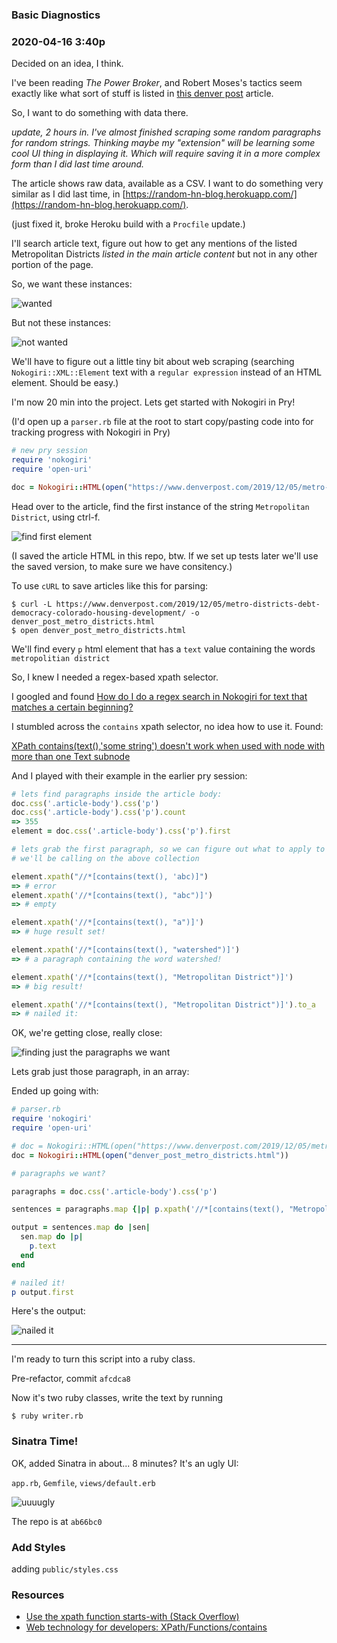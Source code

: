 ### Basic Diagnostics

### 2020-04-16 3:40p 

Decided on an idea, I think. 

I've been reading _The Power Broker_, and Robert Moses's tactics seem exactly like what sort of stuff is listed in [this denver post](https://www.denverpost.com/2019/12/05/metro-districts-debt-democracy-colorado-housing-development/) article.

So, I want to do something with data there.

_update, 2 hours in. I've almost finished scraping some random paragraphs for random strings. Thinking maybe my "extension" will be learning some cool UI thing in displaying it. Which will require saving it in a more complex form than I did last time around._

The article shows raw data, available as a CSV. I want to do something very similar as I did last time, in [https://random-hn-blog.herokuapp.com/](https://random-hn-blog.herokuapp.com/).

(just fixed it, broke Heroku build with a `Procfile` update.)

I'll search article text, figure out how to get any mentions of the listed Metropolitan Districts _listed in the main article content_ but not in any other portion of the page. 

So, we want these instances:

![wanted](/images/denver_post_01.jpg)


But not these instances:

![not wanted](/images/denver_post_02.jpg)

We'll have to figure out a little tiny bit about web scraping (searching `Nokogiri::XML::Element` text with a `regular expression` instead of an HTML element. Should be easy.)

I'm now 20 min into the project. Lets get started with Nokogiri in Pry!

(I'd open up a `parser.rb` file at the root to start copy/pasting code into for tracking progress with Nokogiri in Pry)

```ruby
# new pry session
require 'nokogiri'
require 'open-uri'

doc = Nokogiri::HTML(open("https://www.denverpost.com/2019/12/05/metro-districts-debt-democracy-colorado-housing-development/"))
```

Head over to the article, find the first instance of the string `Metropolitan District`, using ctrl-f.

![find first element](/images/denver_post_03.jpg)

(I saved the article HTML in this repo, btw. If we set up tests later we'll use the saved version, to make sure we have consitency.)

To use `cURL` to save articles like this for parsing:

```
$ curl -L https://www.denverpost.com/2019/12/05/metro-districts-debt-democracy-colorado-housing-development/ -o denver_post_metro_districts.html
$ open denver_post_metro_districts.html
```

We'll find every `p` html element that has a `text` value containing the words `metropolitian district`

So, I knew I needed a regex-based xpath selector.

I googled and found [How do I do a regex search in Nokogiri for text that matches a certain beginning?](https://stackoverflow.com/questions/1556028/how-do-i-do-a-regex-search-in-nokogiri-for-text-that-matches-a-certain-beginning)

I stumbled across the `contains` xpath selector, no idea how to use it. Found:

[XPath contains(text(),'some string') doesn't work when used with node with more than one Text subnode](https://stackoverflow.com/questions/3655549/xpath-containstext-some-string-doesnt-work-when-used-with-node-with-more)

And I played with their example in the earlier pry session:

```ruby
# lets find paragraphs inside the article body:
doc.css('.article-body').css('p')
doc.css('.article-body').css('p').count
=> 355
element = doc.css('.article-body').css('p').first

# lets grab the first paragraph, so we can figure out what to apply to the #map 
# we'll be calling on the above collection

element.xpath("//*[contains(text(), 'abc)]")
=> # error
element.xpath('//*[contains(text(), "abc")]')
=> # empty

element.xpath('//*[contains(text(), "a")]')
=> # huge result set!

element.xpath('//*[contains(text(), "watershed")]')
=> # a paragraph containing the word watershed!

element.xpath('//*[contains(text(), "Metropolitan District")]')
=> # big result!

element.xpath('//*[contains(text(), "Metropolitan District")]').to_a
=> # nailed it:
```

OK, we're getting close, really close:

![finding just the paragraphs we want](/images/denver_post_04.jpg)

Lets grab just those paragraph, in an array:

Ended up going with:

```ruby
# parser.rb
require 'nokogiri'
require 'open-uri'

# doc = Nokogiri::HTML(open("https://www.denverpost.com/2019/12/05/metro-districts-debt-democracy-colorado-housing-development/"))
doc = Nokogiri::HTML(open("denver_post_metro_districts.html"))

# paragraphs we want?

paragraphs = doc.css('.article-body').css('p')

sentences = paragraphs.map {|p| p.xpath('//*[contains(text(), "Metropolitan District")]') }

output = sentences.map do |sen|
  sen.map do |p|
    p.text
  end
end

# nailed it!
p output.first
```

Here's the output:

![nailed it](/images/denver_post_05.jpg)

---------------------

I'm ready to turn this script into a ruby class. 

Pre-refactor, commit `afcdca8`


Now it's two ruby classes, write the text by running

```
$ ruby writer.rb
```

### Sinatra Time!

OK, added Sinatra in about... 8 minutes? It's an ugly UI:

`app.rb`, `Gemfile`, `views/default.erb`

![uuuugly](/images/denver_post_06.jpg)

The repo is at `ab66bc0`

### Add Styles

adding `public/styles.css`




### Resources

- [Use the xpath function starts-with (Stack Overflow)](https://stackoverflow.com/a/1556128/3210178)
- [Web technology for developers: XPath/Functions/contains](https://developer.mozilla.org/en-US/docs/Web/XPath/Functions/contains)





























